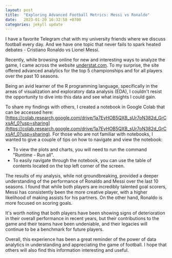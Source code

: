 ```yaml
---
layout: post
title:  "Exploring Advanced Football Metrics: Messi vs Ronaldo"
date:   2023-01-20 16:32:58 +0700
categories: jekyll update
---
```

I have a favorite Telegram chat with my university friends where we discuss football every day. And we have one topic that never fails to spark heated debates - Cristiano Ronaldo vs Lionel Messi.

Recently, while browsing online for new and interesting ways to analyze the game, I came across the website [understat.com](https://understat.com). To my surprise, the site offered advanced analytics for the top 5 championships and for all players over the past 10 seasons.

Being an avid learner of the R programming language, specifically in the areas of visualization and exploratory data analysis (EDA), I couldn't resist the opportunity to dive into this data and see what insights I could gain.

To share my findings with others, I created a notebook in Google Colab that can be accessed here: [https://colab.research.google.com/drive/1a7EyHOB5QXB_sUr7oN382d_GrCxsAf_0?usp=sharing](https://colab.research.google.com/drive/1a7EyHOB5QXB_sUr7oN382d_GrCxsAf_0?usp=sharing). For those who are not familiar with notebooks, I wanted to give a couple of tips on how to navigate and view the notebook:

- To view the plots and charts, you will need to run the command "Runtime - Run all".
- To easily navigate through the notebook, you can use the table of contents located on the top left corner of the screen.

The results of my analysis, while not groundbreaking, provided a deeper understanding of the performance of Ronaldo and Messi over the last 10 seasons. I found that while both players are incredibly talented goal scorers, Messi has consistently been the more creative player, with a higher likelihood of making assists for his partners. On the other hand, Ronaldo is more focused on scoring goals.

It's worth noting that both players have been showing signs of deterioration in their overall performance in recent years, but their contributions to the game and their teams have been undeniable, and their legacies will continue to be a benchmark for future players.

Overall, this experience has been a great reminder of the power of data analytics in understanding and appreciating the game of football. I hope that others will also find this information interesting and useful. 
